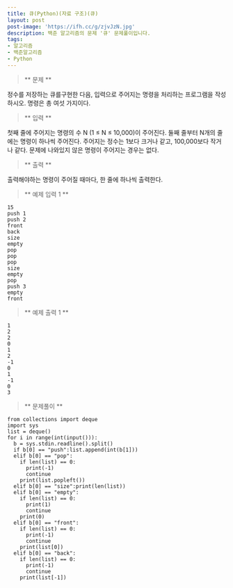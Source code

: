 ```yaml
---
title: 큐(Python)(자료 구조)(큐)
layout: post
post-image: 'https://ifh.cc/g/zjvJzN.jpg'
description: 백준 알고리즘의 문제 '큐' 문제풀이입니다.
tags:
- 알고리즘
- 백준알고리즘
- Python
---
```



>** 문제 **

정수를 저장하는 큐를구현한 다음, 입력으로 주어지는 명령을 처리하는 프로그램을 작성하시오.
명령은 총 여섯 가지이다.

>** 입력 **

첫째 줄에 주어지는 명령의 수 N (1 ≤ N ≤ 10,000)이 주어진다. 둘째 줄부터 N개의 줄에는 명령이 하나씩 주어진다. 주어지는 정수는 1보다 크거나 같고, 100,000보다 작거나 같다. 문제에 나와있지 않은 명령이 주어지는 경우는 없다.

>** 출력 **

출력해야하는 명령이 주어질 때마다, 한 줄에 하나씩 출력한다.

>** 예제 입력 1 **

	15
	push 1
	push 2
	front
	back
	size
	empty
	pop
	pop
	pop
	size
	empty
	pop
	push 3
	empty
	front

>** 예제 출력 1 **

	1
	2
	2
	0
	1
	2
	-1
	0
	1
	-1
	0
	3

>** 문제풀이 **

	from collections import deque
	import sys
	list = deque()
	for i in range(int(input())):
	  b = sys.stdin.readline().split()
	  if b[0] == "push":list.append(int(b[1]))
	  elif b[0] == "pop":
	    if len(list) == 0:
	      print(-1)
	      continue
	    print(list.popleft())
	  elif b[0] == "size":print(len(list))
	  elif b[0] == "empty":
	    if len(list) == 0:
	      print(1)
	      continue
	    print(0)
	  elif b[0] == "front":
	    if len(list) == 0:
	      print(-1)
	      continue
	    print(list[0])
	  elif b[0] == "back":
	    if len(list) == 0:
	      print(-1)
	      continue
	    print(list[-1])
